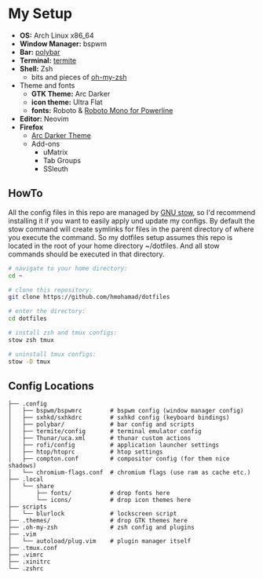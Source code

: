 # My Setup

- **OS:** Arch Linux x86_64
- **Window Manager:** bspwm
- **Bar:** [polybar](https://github.com/jaagr/polybar)
- **Terminal:** [termite](https://github.com/thestinger/termite)
- **Shell:** Zsh
    - bits and pieces of [oh-my-zsh](https://github.com/robbyrussell/oh-my-zsh)
- Theme and fonts
    - **GTK Theme:** Arc Darker
    - **icon theme:** Ultra Flat
    - **fonts:** Roboto & [Roboto Mono for Powerline](https://github.com/powerline/fonts/tree/master/RobotoMono)
- **Editor:** Neovim
- **Firefox**
    - [Arc Darker Theme](https://github.com/horst3180/arc-firefox-theme)
    - Add-ons
        - uMatrix
        - Tab Groups
        - SSleuth

## HowTo
All the config files in this repo are managed by [GNU stow](https://www.gnu.org/software/stow/), so I'd recommend installing it if you want to easily apply und update my configs. By default the stow command will create symlinks for files in the parent directory of where you execute the command. So my dotfiles setup assumes this repo is located in the root of your home directory ~/dotfiles. And all stow commands should be executed in that directory.

```bash
# navigate to your home directory:
cd ~

# clone this repository:
git clone https://github.com/hmohamad/dotfiles

# enter the directory:
cd dotfiles

# install zsh and tmux configs:
stow zsh tmux

# uninstall tmux configs:
stow -D tmux
```

## Config Locations
```
├── .config
│   ├── bspwm/bspwmrc        # bspwm config (window manager config)
│   ├── sxhkd/sxhkdrc        # sxhkd config (keyboard bindings)
│   ├── polybar/             # bar config and scripts
│   ├── termite/config       # terminal emulator config
│   ├── Thunar/uca.xml       # thunar custom actions
│   ├── rofi/config          # application launcher settings
│   ├── htop/htoprc          # htop settings
│   ├── compton.conf         # compositor config (for them nice shadows)
│   └── chromium-flags.conf  # chromium flags (use ram as cache etc.)
├── .local
│   └── share
│       ├── fonts/           # drop fonts here
│       └── icons/           # drop icon themes here 
├── scripts
│   └── blurlock             # lockscreen script
├── .themes/                 # drop GTK themes here
├── .oh-my-zsh               # zsh config and plugins
├── .vim
│   └── autoload/plug.vim    # plugin manager itself
├── .tmux.conf
├── .vimrc
├── .xinitrc
└── .zshrc
```

